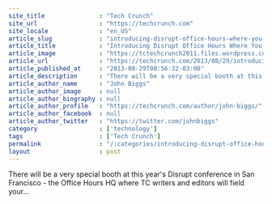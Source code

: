 ```yaml
---
site_title               : "Tech Crunch"
site_url                 : "https://techcrunch.com"
site_locale              : "en_US"
article_slug             : "introducing-disrupt-office-hours-where-you-can-meet-tc-writers-and-editors"
article_title            : "Introducing Disrupt Office Hours Where You Can Meet TC Writers And Editors"
article_image            : "https://tctechcrunch2011.files.wordpress.com/2013/08/screen-shot-2013-08-29-at-10-00-58-am.png?w=764&h=400&crop=1"
article_url              : "https://techcrunch.com/2013/08/29/introducing-disrupt-office-hours-where-you-can-meet-tc-writers-and-editors/"
article_published_at     : "2013-08-29T08:56:32-03:00"
article_description      : "There will be a very special booth at this year's Disrupt conference in San Francisco - the Office Hours HQ where TC writers and editors will field your..."
article_author_name      : "John Biggs"
article_author_image     : null
article_author_biography : null
article_author_profile   : "https://techcrunch.com/author/john-biggs/"
article_author_facebook  : null
article_author_twitter   : "https://twitter.com/johnbiggs"
category                 : ['technology']
tags                     : ['Tech Crunch']
permalink                : "/:categories/introducing-disrupt-office-hours-where-you-can-meet-tc-writers-and-editors/"
layout                   : post
---
```


There will be a very special booth at this year's Disrupt conference in San Francisco - the Office Hours HQ where TC writers and editors will field your...
